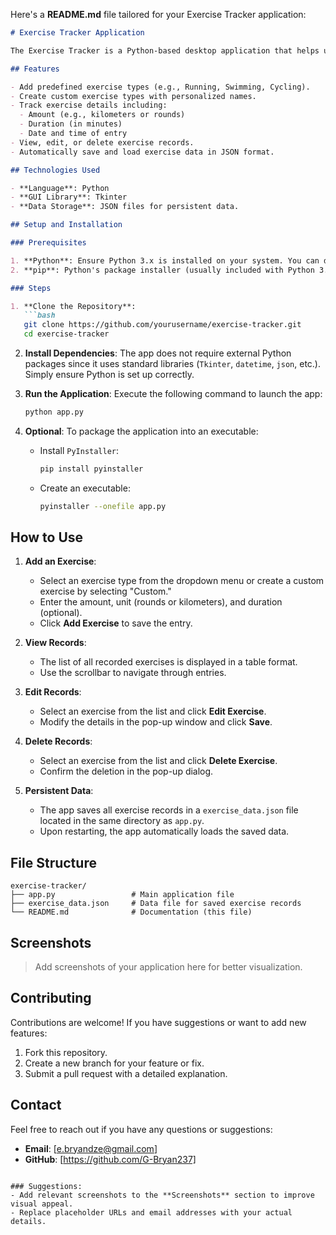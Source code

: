 Here's a **README.md** file tailored for your Exercise Tracker application:

```markdown
# Exercise Tracker Application

The Exercise Tracker is a Python-based desktop application that helps users log and manage their exercise routines. It features a user-friendly interface built with `Tkinter` for tracking different types of exercises, their durations, and associated details.

## Features

- Add predefined exercise types (e.g., Running, Swimming, Cycling).
- Create custom exercise types with personalized names.
- Track exercise details including:
  - Amount (e.g., kilometers or rounds)
  - Duration (in minutes)
  - Date and time of entry
- View, edit, or delete exercise records.
- Automatically save and load exercise data in JSON format.

## Technologies Used

- **Language**: Python
- **GUI Library**: Tkinter
- **Data Storage**: JSON files for persistent data.

## Setup and Installation

### Prerequisites

1. **Python**: Ensure Python 3.x is installed on your system. You can download it from [python.org](https://www.python.org/).
2. **pip**: Python's package installer (usually included with Python 3.x).

### Steps

1. **Clone the Repository**:
   ```bash
   git clone https://github.com/yourusername/exercise-tracker.git
   cd exercise-tracker
   ```

2. **Install Dependencies**:
   The app does not require external Python packages since it uses standard libraries (`Tkinter`, `datetime`, `json`, etc.). Simply ensure Python is set up correctly.

3. **Run the Application**:
   Execute the following command to launch the app:
   ```bash
   python app.py
   ```

4. **Optional**: To package the application into an executable:
   - Install `PyInstaller`:
     ```bash
     pip install pyinstaller
     ```
   - Create an executable:
     ```bash
     pyinstaller --onefile app.py
     ```

## How to Use

1. **Add an Exercise**:
   - Select an exercise type from the dropdown menu or create a custom exercise by selecting "Custom."
   - Enter the amount, unit (rounds or kilometers), and duration (optional).
   - Click **Add Exercise** to save the entry.

2. **View Records**:
   - The list of all recorded exercises is displayed in a table format.
   - Use the scrollbar to navigate through entries.

3. **Edit Records**:
   - Select an exercise from the list and click **Edit Exercise**.
   - Modify the details in the pop-up window and click **Save**.

4. **Delete Records**:
   - Select an exercise from the list and click **Delete Exercise**.
   - Confirm the deletion in the pop-up dialog.

5. **Persistent Data**:
   - The app saves all exercise records in a `exercise_data.json` file located in the same directory as `app.py`.
   - Upon restarting, the app automatically loads the saved data.

## File Structure

```plaintext
exercise-tracker/
├── app.py                 # Main application file
├── exercise_data.json     # Data file for saved exercise records
└── README.md              # Documentation (this file)
```

## Screenshots

> Add screenshots of your application here for better visualization.

## Contributing

Contributions are welcome! If you have suggestions or want to add new features:
1. Fork this repository.
2. Create a new branch for your feature or fix.
3. Submit a pull request with a detailed explanation.

## Contact

Feel free to reach out if you have any questions or suggestions:
- **Email**: [e.bryandze@gmail.com]
- **GitHub**: [https://github.com/G-Bryan237]
```

### Suggestions:
- Add relevant screenshots to the **Screenshots** section to improve visual appeal.
- Replace placeholder URLs and email addresses with your actual details.
